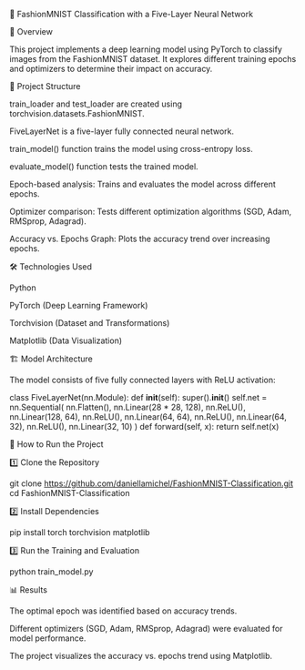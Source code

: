 🧠 FashionMNIST Classification with a Five-Layer Neural Network

📌 Overview

This project implements a deep learning model using PyTorch to classify images from the FashionMNIST dataset. It explores different training epochs and optimizers to determine their impact on accuracy.

📂 Project Structure

train_loader and test_loader are created using torchvision.datasets.FashionMNIST.

FiveLayerNet is a five-layer fully connected neural network.

train_model() function trains the model using cross-entropy loss.

evaluate_model() function tests the trained model.

Epoch-based analysis: Trains and evaluates the model across different epochs.

Optimizer comparison: Tests different optimization algorithms (SGD, Adam, RMSprop, Adagrad).

Accuracy vs. Epochs Graph: Plots the accuracy trend over increasing epochs.

🛠️ Technologies Used

Python

PyTorch (Deep Learning Framework)

Torchvision (Dataset and Transformations)

Matplotlib (Data Visualization)

🏗️ Model Architecture

The model consists of five fully connected layers with ReLU activation:

class FiveLayerNet(nn.Module):
    def __init__(self):
        super().__init__()
        self.net = nn.Sequential(
            nn.Flatten(),
            nn.Linear(28 * 28, 128), nn.ReLU(),
            nn.Linear(128, 64), nn.ReLU(),
            nn.Linear(64, 64), nn.ReLU(),
            nn.Linear(64, 32), nn.ReLU(),
            nn.Linear(32, 10)
        )
    def forward(self, x):
        return self.net(x)

🚀 How to Run the Project

1️⃣ Clone the Repository

git clone https://github.com/daniellamichel/FashionMNIST-Classification.git
cd FashionMNIST-Classification

2️⃣ Install Dependencies

pip install torch torchvision matplotlib

3️⃣ Run the Training and Evaluation

python train_model.py

📊 Results

The optimal epoch was identified based on accuracy trends.

Different optimizers (SGD, Adam, RMSprop, Adagrad) were evaluated for model performance.

The project visualizes the accuracy vs. epochs trend using Matplotlib.